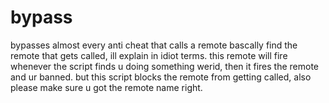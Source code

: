 # bypass
bypasses almost every anti cheat that calls a remote
bascally find the remote that gets called, ill explain in idiot terms. this remote will fire whenever the script finds u doing something werid, then it fires the remote and ur banned. but this script blocks the remote from getting called, also please make sure u got the remote name right.
